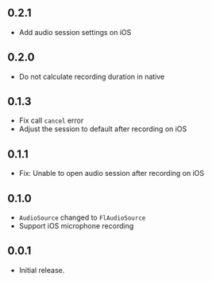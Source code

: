 ## 0.2.1

* Add audio session settings on iOS

## 0.2.0

* Do not calculate recording duration in native

## 0.1.3

* Fix call `cancel` error
* Adjust the session to default after recording on iOS

## 0.1.1

* Fix: Unable to open audio session after recording on iOS

## 0.1.0

* `AudioSource` changed to `FlAudioSource`
* Support iOS microphone recording

## 0.0.1

* Initial release.
